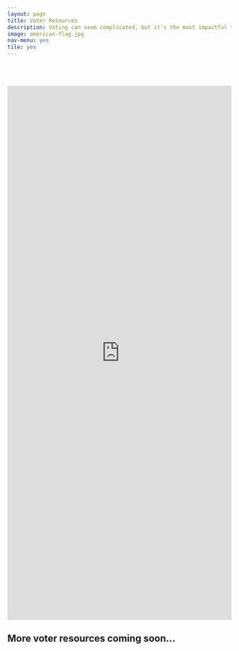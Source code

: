 ```yaml
---
layout: page
title: Voter Resources
description: Voting can seem complicated, but it's the most impactful thing you can do. These resources make it as easy as possible to cast an informed vote.
image: american-flag.jpg
nav-menu: yes
tile: yes
---
```


<iframe src="https://register2.rockthevote.com/registrants/map/?source=iframe&partner=35898" width="100%" height="1200" marginheight="0" frameborder="0" style="margin-top: 50px;"></iframe>

## More voter resources coming soon...
